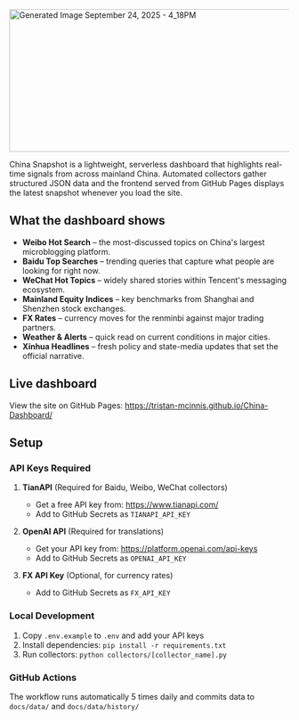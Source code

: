 <img width="1024" height="256" alt="Generated Image September 24, 2025 - 4_18PM" src="https://github.com/user-attachments/assets/af59cbb5-42a1-4230-bd48-30a6ccb2e370" />


China Snapshot is a lightweight, serverless dashboard that highlights real-time signals from across mainland China. Automated collectors gather structured JSON data and the frontend served from GitHub Pages displays the latest snapshot whenever you load the site.

## What the dashboard shows

- **Weibo Hot Search** – the most-discussed topics on China's largest microblogging platform.
- **Baidu Top Searches** – trending queries that capture what people are looking for right now.
- **WeChat Hot Topics** – widely shared stories within Tencent's messaging ecosystem.
- **Mainland Equity Indices** – key benchmarks from Shanghai and Shenzhen stock exchanges.
- **FX Rates** – currency moves for the renminbi against major trading partners.
- **Weather & Alerts** – quick read on current conditions in major cities.
- **Xinhua Headlines** – fresh policy and state-media updates that set the official narrative.

## Live dashboard

View the site on GitHub Pages: https://tristan-mcinnis.github.io/China-Dashboard/

## Setup

### API Keys Required

1. **TianAPI** (Required for Baidu, Weibo, WeChat collectors)
   - Get a free API key from: https://www.tianapi.com/
   - Add to GitHub Secrets as `TIANAPI_API_KEY`

2. **OpenAI API** (Required for translations)
   - Get your API key from: https://platform.openai.com/api-keys
   - Add to GitHub Secrets as `OPENAI_API_KEY`

3. **FX API Key** (Optional, for currency rates)
   - Add to GitHub Secrets as `FX_API_KEY`

### Local Development

1. Copy `.env.example` to `.env` and add your API keys
2. Install dependencies: `pip install -r requirements.txt`
3. Run collectors: `python collectors/[collector_name].py`

### GitHub Actions

The workflow runs automatically 5 times daily and commits data to `docs/data/` and `docs/data/history/`
